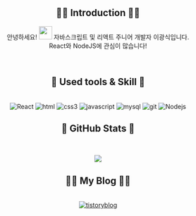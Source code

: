 <div align=center>

## 🤹‍♂️ Introduction 🤹‍♂️
안녕하세요! <img src="https://emojis.slackmojis.com/emojis/images/1531849430/4246/blob-sunglasses.gif?1531849430" width="30"/>
자바스크립트 및 리액트 주니어 개발자 이광식입니다.<br>
React와 NodeJS에 관심이 많습니다!

<br>




## :pushpin: Used tools &  Skill :pushpin:
<br>
<img alt="React" src="https://img.shields.io/badge/React-61DAFB?style=flat&logo=React&logoColor=white"/> 
<img alt="html" src="https://img.shields.io/badge/html5-E34F26?style=flat&logo=html5&logoColor=white"/> 
<img alt="css3" src="https://img.shields.io/badge/css3-1572B6?style=flat&logo=css3&logoColor=white"/> 
<img alt="javascript" src="https://img.shields.io/badge/javascript-F7DF1E?style=flat&logo=javascript&logoColor=white"/>  
<img alt="mysql" src="https://img.shields.io/badge/mysql-4479A1?style=flat&logo=mysql&logoColor=white"/>   
<img alt="git" src="https://img.shields.io/badge/git-F05032?style=flat&logo=git&logoColor=white"/> 
<img alt="Nodejs" src="https://img.shields.io/badge/-Nodejs-43853d?style=flat-square&logo=Node.js&logoColor=white" />

<br>

## :low_brightness:   GitHub Stats  :low_brightness: 
<br>

<img src="https://github-readme-stats.vercel.app/api?username=Kangsiii&theme=gruvbox_light&show_icons=true"/></a>



## 🧑‍💻 My Blog 🧑‍💻
<br>
 <a href='https://kangsii.tistory.com/'><img alt="tistoryblog" src="http://img.shields.io/badge/-Tistory-orange?style=flat&logo=Tistory&link=https://kangsii.tistory.com/" /></a>
</div>
